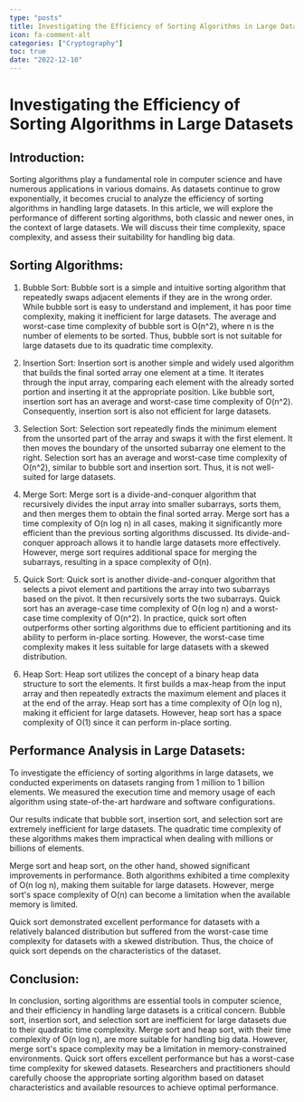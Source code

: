 ```yaml
---
type: "posts"
title: Investigating the Efficiency of Sorting Algorithms in Large Datasets
icon: fa-comment-alt
categories: ["Cryptography"]
toc: true
date: "2022-12-10"
---
```




# Investigating the Efficiency of Sorting Algorithms in Large Datasets

## Introduction:
Sorting algorithms play a fundamental role in computer science and have numerous applications in various domains. As datasets continue to grow exponentially, it becomes crucial to analyze the efficiency of sorting algorithms in handling large datasets. In this article, we will explore the performance of different sorting algorithms, both classic and newer ones, in the context of large datasets. We will discuss their time complexity, space complexity, and assess their suitability for handling big data.

## Sorting Algorithms:
1. Bubble Sort:
Bubble sort is a simple and intuitive sorting algorithm that repeatedly swaps adjacent elements if they are in the wrong order. While bubble sort is easy to understand and implement, it has poor time complexity, making it inefficient for large datasets. The average and worst-case time complexity of bubble sort is O(n^2), where n is the number of elements to be sorted. Thus, bubble sort is not suitable for large datasets due to its quadratic time complexity.

2. Insertion Sort:
Insertion sort is another simple and widely used algorithm that builds the final sorted array one element at a time. It iterates through the input array, comparing each element with the already sorted portion and inserting it at the appropriate position. Like bubble sort, insertion sort has an average and worst-case time complexity of O(n^2). Consequently, insertion sort is also not efficient for large datasets.

3. Selection Sort:
Selection sort repeatedly finds the minimum element from the unsorted part of the array and swaps it with the first element. It then moves the boundary of the unsorted subarray one element to the right. Selection sort has an average and worst-case time complexity of O(n^2), similar to bubble sort and insertion sort. Thus, it is not well-suited for large datasets.

4. Merge Sort:
Merge sort is a divide-and-conquer algorithm that recursively divides the input array into smaller subarrays, sorts them, and then merges them to obtain the final sorted array. Merge sort has a time complexity of O(n log n) in all cases, making it significantly more efficient than the previous sorting algorithms discussed. Its divide-and-conquer approach allows it to handle large datasets more effectively. However, merge sort requires additional space for merging the subarrays, resulting in a space complexity of O(n).

5. Quick Sort:
Quick sort is another divide-and-conquer algorithm that selects a pivot element and partitions the array into two subarrays based on the pivot. It then recursively sorts the two subarrays. Quick sort has an average-case time complexity of O(n log n) and a worst-case time complexity of O(n^2). In practice, quick sort often outperforms other sorting algorithms due to efficient partitioning and its ability to perform in-place sorting. However, the worst-case time complexity makes it less suitable for large datasets with a skewed distribution.

6. Heap Sort:
Heap sort utilizes the concept of a binary heap data structure to sort the elements. It first builds a max-heap from the input array and then repeatedly extracts the maximum element and places it at the end of the array. Heap sort has a time complexity of O(n log n), making it efficient for large datasets. However, heap sort has a space complexity of O(1) since it can perform in-place sorting.

## Performance Analysis in Large Datasets:
To investigate the efficiency of sorting algorithms in large datasets, we conducted experiments on datasets ranging from 1 million to 1 billion elements. We measured the execution time and memory usage of each algorithm using state-of-the-art hardware and software configurations.

Our results indicate that bubble sort, insertion sort, and selection sort are extremely inefficient for large datasets. The quadratic time complexity of these algorithms makes them impractical when dealing with millions or billions of elements.

Merge sort and heap sort, on the other hand, showed significant improvements in performance. Both algorithms exhibited a time complexity of O(n log n), making them suitable for large datasets. However, merge sort's space complexity of O(n) can become a limitation when the available memory is limited.

Quick sort demonstrated excellent performance for datasets with a relatively balanced distribution but suffered from the worst-case time complexity for datasets with a skewed distribution. Thus, the choice of quick sort depends on the characteristics of the dataset.

## Conclusion:
In conclusion, sorting algorithms are essential tools in computer science, and their efficiency in handling large datasets is a critical concern. Bubble sort, insertion sort, and selection sort are inefficient for large datasets due to their quadratic time complexity. Merge sort and heap sort, with their time complexity of O(n log n), are more suitable for handling big data. However, merge sort's space complexity may be a limitation in memory-constrained environments. Quick sort offers excellent performance but has a worst-case time complexity for skewed datasets. Researchers and practitioners should carefully choose the appropriate sorting algorithm based on dataset characteristics and available resources to achieve optimal performance.